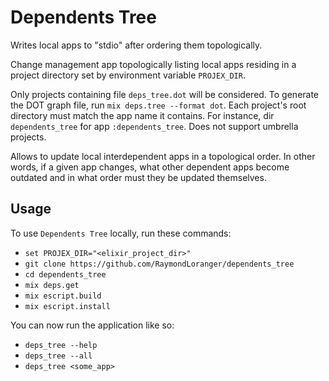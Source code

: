 # Dependents Tree

Writes local apps to "stdio" after ordering them topologically.

Change management app topologically listing local apps residing
in a project directory set by environment variable `PROJEX_DIR`.

Only projects containing file `deps_tree.dot` will be considered.
To generate the DOT graph file, run `mix deps.tree --format dot`.
Each project's root directory must match the app name it contains.
For instance, dir `dependents_tree` for app `:dependents_tree`.
Does not support umbrella projects.

Allows to update local interdependent apps in a topological order.
In other words, if a given app changes, what other dependent apps
become outdated and in what order must they be updated themselves.

## Usage

To use `Dependents Tree` locally, run these commands:

  - `set PROJEX_DIR="<elixir_project_dir>"`
  - `git clone https://github.com/RaymondLoranger/dependents_tree`
  - `cd dependents_tree`
  - `mix deps.get`
  - `mix escript.build`
  - `mix escript.install`

You can now run the application like so:

  - `deps_tree --help`
  - `deps_tree --all`
  - `deps_tree <some_app>`
